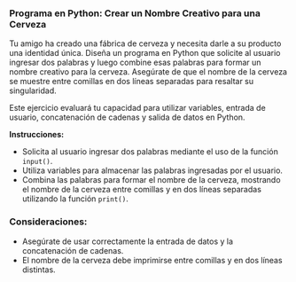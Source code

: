 ### Programa en Python: Crear un Nombre Creativo para una Cerveza

Tu amigo ha creado una fábrica de cerveza y necesita darle a su producto una identidad única. Diseña un programa en Python que solicite al usuario ingresar dos palabras y luego combine esas palabras para formar un nombre creativo para la cerveza. Asegúrate de que el nombre de la cerveza se muestre entre comillas en dos líneas separadas para resaltar su singularidad.

Este ejercicio evaluará tu capacidad para utilizar variables, entrada de usuario, concatenación de cadenas y salida de datos en Python.

**Instrucciones:**

- Solicita al usuario ingresar dos palabras mediante el uso de la función `input()`.
- Utiliza variables para almacenar las palabras ingresadas por el usuario.
- Combina las palabras para formar el nombre de la cerveza, mostrando el nombre de la cerveza entre comillas y en dos líneas separadas utilizando la función `print()`.

### Consideraciones:
- Asegúrate de usar correctamente la entrada de datos y la concatenación de cadenas.
- El nombre de la cerveza debe imprimirse entre comillas y en dos líneas distintas.
